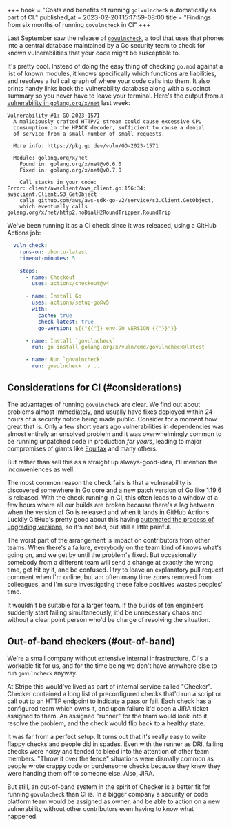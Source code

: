 +++
hook = "Costs and benefits of running `golvulncheck` automatically as part of CI."
published_at = 2023-02-20T15:17:59-08:00
title = "Findings from six months of running `govulncheck` in CI"
+++

Last September saw the release of [`govulncheck`](https://go.dev/blog/vuln), a tool that uses that phones into a central database maintained by a Go security team to check for known vulnerabilities that your code might be susceptible to.

It's pretty cool. Instead of doing the easy thing of checking `go.mod` against a list of known modules, it knows specifically which functions are liabilities, and resolves a full call graph of where your code calls into them. It also prints handy links back the vulnerability database along with a succinct summary so you never have to leave your terminal. Here's the output from a [vulnerability in `golang.org/x/net`](https://pkg.go.dev/vuln/GO-2023-1571) last week:

```
Vulnerability #1: GO-2023-1571
  A maliciously crafted HTTP/2 stream could cause excessive CPU
  consumption in the HPACK decoder, sufficient to cause a denial
  of service from a small number of small requests.

  More info: https://pkg.go.dev/vuln/GO-2023-1571

  Module: golang.org/x/net
    Found in: golang.org/x/net@v0.6.0
    Fixed in: golang.org/x/net@v0.7.0

    Call stacks in your code:
Error: client/awsclient/aws_client.go:156:34: awsclient.Client.S3_GetObject
    calls github.com/aws/aws-sdk-go-v2/service/s3.Client.GetObject,
    which eventually calls golang.org/x/net/http2.noDialH2RoundTripper.RoundTrip
```

We've been running it as a CI check since it was released, using a GitHub Actions job:

``` yaml
  vuln_check:
    runs-on: ubuntu-latest
    timeout-minutes: 5

    steps:
      - name: Checkout
        uses: actions/checkout@v4

      - name: Install Go
        uses: actions/setup-go@v5
        with:
          cache: true
          check-latest: true
          go-version: ${{"{{"}} env.GO_VERSION {{"}}"}}

      - name: Install `govulncheck`
        run: go install golang.org/x/vuln/cmd/govulncheck@latest

      - name: Run `govulncheck`
        run: govulncheck ./...
```

## Considerations for CI (#considerations)

The advantages of running `govulncheck` are clear. We find out about problems almost immediately, and usually have fixes deployed within 24 hours of a security notice being made public. Consider for a moment how great that is. Only a few short years ago vulnerabilities in dependencies was almost entirely an unsolved problem and it was overwhelmingly common to be running unpatched code in production _for years_, leading to major compromises of giants like [Equifax](/fragments/gadgets-and-chains) and many others.

But rather than sell this as a straight up always-good-idea, I'll mention the inconveniences as well.

The most common reason the check fails is that a vulnerability is discovered somewhere in Go core and a new patch version of Go like 1.19.6 is released. With the check running in CI, this often leads to a window of a few hours where all our builds are broken because there's a lag between when the version of Go is released and when it lands in GitHub Actions. Luckily GitHub's pretty good about this having [automated the process of upgrading versions](https://github.com/actions/go-versions/commits/main), so it's not bad, but still a little painful.

The worst part of the arrangement is impact on contributors from other teams. When there's a failure, everybody on the team kind of knows what's going on, and we get by until the problem's fixed. But occasionally somebody from a different team will send a change at exactly the wrong time, get hit by it, and be confused. I try to leave an explanatory pull request comment when I'm online, but am often many time zones removed from colleagues, and I'm sure investigating these false positives wastes peoples' time.

It wouldn't be suitable for a larger team. If the builds of ten engineers suddenly start failing simultaneously, it'd be unnecessary chaos and without a clear point person who'd be charge of resolving the situation.

## Out-of-band checkers (#out-of-band)

We're a small company without extensive internal infrastructure. CI's a workable fit for us, and for the time being we don't have anywhere else to run `govulncheck` anyway.

At Stripe this would've lived as part of internal service called "Checker". Checker contained a long list of preconfigured checks that'd run a script or call out to an HTTP endpoint to indicate a pass or fail. Each check has a configured team which owns it, and upon failure it'd open a JIRA ticket assigned to them. An assigned "runner" for the team would look into it, resolve the problem, and the check would flip back to a healthy state.

It was far from a perfect setup. It turns out that it's really easy to write flappy checks and people did in spades. Even with the runner as DRI, failing checks were noisy and tended to bleed into the attention of other team members. "Throw it over the fence" situations were dismally common as people wrote crappy code or burdensome checks because they knew they were handing them off to someone else. Also, JIRA.

But still, an out-of-band system in the spirit of Checker is a better fit for running `govulncheck` than CI is. In a bigger company a security or code platform team would be assigned as owner, and be able to action on a new vulnerability without other contributors even having to know what happened.